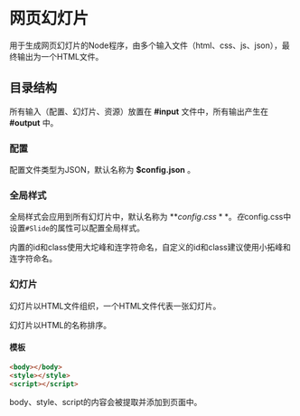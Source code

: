 # 网页幻灯片

用于生成网页幻灯片的Node程序，由多个输入文件（html、css、js、json），最终输出为一个HTML文件。

## 目录结构

所有输入（配置、幻灯片、资源）放置在 **#input** 文件中，所有输出产生在 **#output** 中。

### 配置

配置文件类型为JSON，默认名称为 **$config.json** 。

### 全局样式

全局样式会应用到所有幻灯片中，默认名称为 **$config.css** 。   
在$config.css中设置`#Slide`的属性可以配置全局样式。

内置的id和class使用大坨峰和连字符命名，自定义的id和class建议使用小拓峰和连字符命名。

### 幻灯片

幻灯片以HTML文件组织，一个HTML文件代表一张幻灯片。		

幻灯片以HTML的名称排序。

#### 模板

```html
<body></body>
<style></style>
<script></script>
```

body、style、script的内容会被提取并添加到页面中。